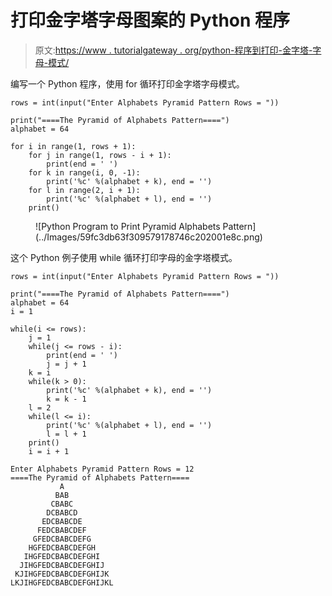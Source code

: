 # 打印金字塔字母图案的 Python 程序

> 原文:[https://www . tutorialgateway . org/python-程序到打印-金字塔-字母-模式/](https://www.tutorialgateway.org/python-program-to-print-pyramid-alphabets-pattern/)

编写一个 Python 程序，使用 for 循环打印金字塔字母模式。

```
rows = int(input("Enter Alphabets Pyramid Pattern Rows = "))

print("====The Pyramid of Alphabets Pattern====")
alphabet = 64

for i in range(1, rows + 1):
    for j in range(1, rows - i + 1):
        print(end = ' ')
    for k in range(i, 0, -1):
        print('%c' %(alphabet + k), end = '')
    for l in range(2, i + 1):
        print('%c' %(alphabet + l), end = '')
    print()
```

<figure class="wp-block-image size-large">![Python Program to Print Pyramid Alphabets Pattern](../Images/59fc3db63f309579178746c202001e8c.png)</figure>

这个 Python 例子使用 while 循环打印字母的金字塔模式。

```
rows = int(input("Enter Alphabets Pyramid Pattern Rows = "))

print("====The Pyramid of Alphabets Pattern====")
alphabet = 64
i = 1

while(i <= rows):
    j = 1
    while(j <= rows - i):
        print(end = ' ')
        j = j + 1
    k = i
    while(k > 0):
        print('%c' %(alphabet + k), end = '')
        k = k - 1
    l = 2
    while(l <= i):
        print('%c' %(alphabet + l), end = '')
        l = l + 1
    print()
    i = i + 1
```

```
Enter Alphabets Pyramid Pattern Rows = 12
====The Pyramid of Alphabets Pattern====
           A
          BAB
         CBABC
        DCBABCD
       EDCBABCDE
      FEDCBABCDEF
     GFEDCBABCDEFG
    HGFEDCBABCDEFGH
   IHGFEDCBABCDEFGHI
  JIHGFEDCBABCDEFGHIJ
 KJIHGFEDCBABCDEFGHIJK
LKJIHGFEDCBABCDEFGHIJKL
```